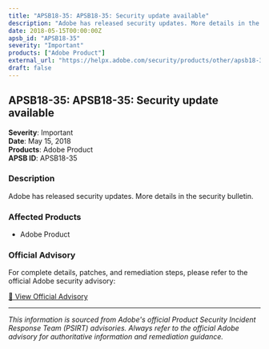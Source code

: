 ```yaml
---
title: "APSB18-35: APSB18-35: Security update available"
description: "Adobe has released security updates. More details in the security bulletin."
date: 2018-05-15T00:00:00Z
apsb_id: "APSB18-35"
severity: "Important"
products: ["Adobe Product"]
external_url: "https://helpx.adobe.com/security/products/other/apsb18-35.html"
draft: false
---
```


## APSB18-35: APSB18-35: Security update available

**Severity**: Important  
**Date**: May 15, 2018  
**Products**: Adobe Product  
**APSB ID**: APSB18-35

### Description

Adobe has released security updates. More details in the security bulletin.

### Affected Products

- Adobe Product


### Official Advisory

For complete details, patches, and remediation steps, please refer to the official Adobe security advisory:

[🔗 View Official Advisory](https://helpx.adobe.com/security/products/other/apsb18-35.html)

---

*This information is sourced from Adobe's official Product Security Incident Response Team (PSIRT) advisories. Always refer to the official Adobe advisory for authoritative information and remediation guidance.*
